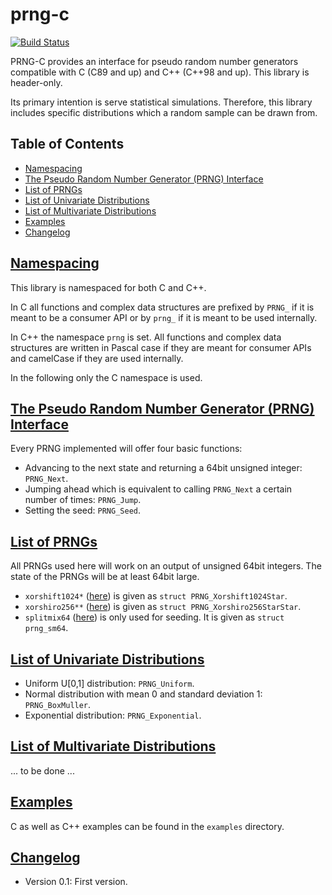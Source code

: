 # prng-c
[![Build Status](https://travis-ci.org/Tuxonomics/prng-c.svg?branch=master)](https://travis-ci.org/Tuxonomics/prng-c)

PRNG-C provides an interface for pseudo random number generators compatible 
with C (C89 and up) and C++ (C++98 and up). This library is header-only.

Its primary intention is serve statistical simulations. Therefore, this library
includes specific distributions which a random sample can be drawn from.

## Table of Contents
- [Namespacing](#namespacing)
- [The Pseudo Random Number Generator (PRNG) Interface](#prng)
- [List of PRNGs](#list-prngs)
- [List of Univariate Distributions](#univariate)
- [List of Multivariate Distributions](#multivariate)
- [Examples](#examples)
- [Changelog](#changelog)
 

## [Namespacing](#namespacing)
This library is namespaced for both C and C++. 

In C all functions and complex
data structures are prefixed by `PRNG_` if it is meant to be a consumer API or
by `prng_` if it is meant to be used internally.

In C++ the namespace `prng` is set. All functions and complex data structures
are written in Pascal case if they are meant for consumer APIs and camelCase if
they are used internally.

In the following only the C namespace is used.


## [The Pseudo Random Number Generator (PRNG) Interface](#prng)
Every PRNG implemented will offer four basic functions:
* Advancing to the next state and returning a 64bit unsigned integer:
`PRNG_Next`.
* Jumping ahead which is equivalent to calling `PRNG_Next` a certain number of
times: `PRNG_Jump`.
* Setting the seed: `PRNG_Seed`.


## [List of PRNGs](#list-prngs)
All PRNGs used here will work on an output of unsigned 64bit integers. The
state of the PRNGs will be at least 64bit large.
* `xorshift1024*` ([here](http://vigna.di.unimi.it/ftp/papers/xorshift.pdf)) is 
given as `struct PRNG_Xorshift1024Star`.
* `xorshiro256**` ([here](http://xoshiro.di.unimi.it/xoshiro256starstar.c)) is
given as `struct PRNG_Xorshiro256StarStar`.
* `splitmix64` ([here](https://github.com/svaarala/duktape/blob/master/misc/splitmix64.c))
is only used for seeding. It is given as `struct prng_sm64`.


## [List of Univariate Distributions](#univariate)
* Uniform U[0,1] distribution: `PRNG_Uniform`.
* Normal distribution with mean 0 and standard deviation 1: `PRNG_BoxMuller`.
* Exponential distribution: `PRNG_Exponential`.


## [List of Multivariate Distributions](#multivariate)
... to be done ...


## [Examples](#examples)
C as well as C++ examples can be found in the `examples` directory.

## [Changelog](#changelog)
- Version 0.1: First version.
